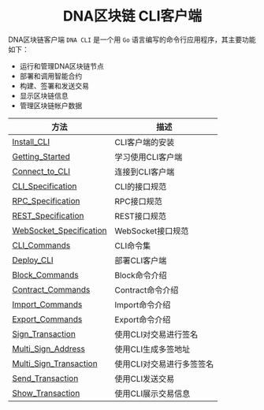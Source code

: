 
<h1 align="center">DNA区块链 CLI客户端</h1>

DNA区块链客户端 ```DNA CLI``` 是一个用 ```Go``` 语言编写的命令行应用程序，其主要功能如下：

- 运行和管理DNA区块链节点
- 部署和调用智能合约
- 构建、签署和发送交易
- 显示区块链信息
- 管理区块链帐户数据


| 方法                                                  | 描述                                     |
| -----------------------------------------------------| ---------------------------------------- |
| [Install_CLI](01-install.md)                         | CLI客户端的安装
| [Getting_Started](02-getting-started.md)             | 学习使用CLI客户端
| [Connect_to_CLI](03-connect-to-client.md)            | 连接到CLI客户端
| [CLI_Specification](04-interface-specification.md)   | CLI的接口规范
| [RPC_Specification](05-rpc-specification.md)         | RPC接口规范
| [REST_Specification](06-restful-specification.md)    | REST接口规范
| [WebSocket_Specification](07-ws-specification.md)    | WebSocket接口规范
| [CLI_Commands](08-cli-usage.md)                      | CLI命令集
| [Deploy_CLI](09-deploy-node.md)                      | 部署CLI客户端
| [Block_Commands](11-block-info.md)                   | Block命令介绍
| [Contract_Commands](13-contract.md)                  | Contract命令介绍
| [Import_Commands](14-block-import.md)                | Import命令介绍
| [Export_Commands](15-block-export.md)                | Export命令介绍
| [Sign_Transaction](17-sig-tx.md)                     | 使用CLI对交易进行签名
| [Multi_Sign_Address](18-multi-sig-address.md)        | 使用CLI生成多签地址
| [Multi_Sign_Transaction](19-multi-sig-tx.md)         | 使用CLI对交易进行多签签名
| [Send_Transaction](20-send-tx.md)                    | 使用CLI发送交易
| [Show_Transaction](21-show-tx.md)                    | 使用CLI展示交易信息
